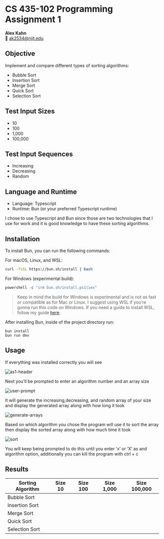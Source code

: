 # CS 435-102 Programming Assignment 1
**Alex Kahn**  
📧 ak2534@njit.edu

## Objective
Implement and compare different types of sorting algorithms:

- Bubble Sort
- Insertion Sort
- Merge Sort
- Quick Sort
- Selection Sort

## Test Input Sizes
- 10
- 100
- 1,000
- 100,000

## Test Input Sequences
- Increasing
- Decreasing
- Random

## Language and Runtime
- Language: Typescript
- Runtime: Bun (or your preferred Typescript runtime)

I chose to use Typescript and Bun since those are two technologies that I use for work and it is good knowledge to have these sorting algorithms.

## Installation
To install Bun, you can run the following commands:

For macOS, Linux, and WSL:
```bash
curl -fsSL https://bun.sh/install | bash
```
For Windows (experimental build):
```powershell
powershell -c "irm bun.sh/install.ps1|iex"
```
> Keep in mind the build for Windows is experimental and is not as fast or compatible as for Mac or Linux. I suggest using WSL if you’re gonna run this code on Windows. If you need a guide to install WSL, follow my guide [here](https://docs.google.com/document/d/1mO9zLiJc_oeuXeMjjX0GdOEZW6lvYjpCwce7Vlwup1o/edit?usp=sharing).

After installing Bun, inside of the project directory run:
```
bun install
bun run dev
```

## Usage
If everything was installed correctly you will see

![as1-header](https://github.com/alexkahndev/CS435-Assignment1/assets/140863288/280a55f4-95c0-4dcc-a278-3687a1f5c6fc)

Next you'll be prompted to enter an algorithm number and an array size

![user-prompt](https://github.com/alexkahndev/CS435-Assignment1/assets/140863288/008911dd-07c8-477b-915d-fa2784905d23)

It will generate the increasing,decreasing, and random array of your size and display the generated array along with how long it took

![generate-arrays](https://github.com/alexkahndev/CS435-Assignment1/assets/140863288/ce4ba4e5-d5d0-41f4-a4c9-a1ee566de02a)

Based on which algorithm you chose the program will use it to sort the array then display the sorted array along with how much time it took

![sort](https://github.com/alexkahndev/CS435-Assignment1/assets/140863288/e5dcc89e-3915-4c12-ad7b-cfe3547d2ff3)

You will keep being prompted to do this until you enter ‘x’ or ‘X’ as and algorithm option, additionally you can kill the program with ctrl + c

## Results
| Sorting Algorithm | Size 10 | Size 100 | Size 1,000 | Size 100,000 |
| ----------------- | ------- | -------- | ---------- | ------------ |
| Bubble Sort       |         |          |            |              |
| Insertion Sort    |         |          |            |              |
| Merge Sort        |         |          |            |              |
| Quick Sort        |         |          |            |              |
| Selection Sort    |         |          |            |              |


